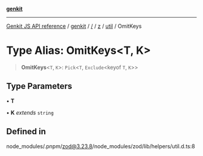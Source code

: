 [**genkit**](../../../../../README.md)

***

[Genkit JS API reference](../../../../../../README.md) / [genkit](../../../../../README.md) / [/](../../../../../README.md) / [z](../../../README.md) / [util](../README.md) / OmitKeys

# Type Alias: OmitKeys\<T, K\>

> **OmitKeys**\<`T`, `K`\>: `Pick`\<`T`, `Exclude`\<keyof `T`, `K`\>\>

## Type Parameters

• **T**

• **K** *extends* `string`

## Defined in

node\_modules/.pnpm/zod@3.23.8/node\_modules/zod/lib/helpers/util.d.ts:8
